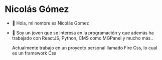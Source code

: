 # Nicolás Gómez

- 👋 Hola, mi nombre es Nicolás Gómez
- 👀 Soy un joven que se interesa en la programación y que además ha trabajado con ReactJS, Python, CMS como MGPanel y mucho más..

  Actualmente trabajo en un proyecto personal llamado Fire Css, lo cual es un framework Css


<!---
NicproSer/NicproSer is a ✨ special ✨ repository because its `README.md` (this file) appears on your GitHub profile.
You can click the Preview link to take a look at your changes.
--->
